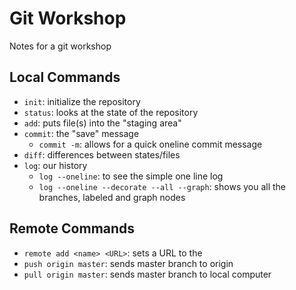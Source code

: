 # Git Workshop

Notes for a git workshop

## Local Commands

- `init`: initialize the repository
- `status`: looks at the state of the repository
- `add`: puts file(s) into the "staging area"
- `commit`: the "save" message
    - `commit -m`: allows for a quick oneline commit message
- `diff`: differences between states/files
- `log`: our history
    - `log --oneline`: to see the simple one line log 
    - `log --oneline --decorate --all --graph`: shows you all the branches, labeled and graph nodes

## Remote Commands

- `remote add <name> <URL>`: sets a URL to the <name>
- `push origin master`: sends master branch to origin
- `pull origin master`: sends master branch to local computer
